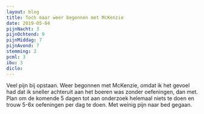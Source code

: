 ```yaml
---
layout: blog
title: Toch maar weer begonnen met McKenzie
date: 2019-05-04
pijnNacht: 3
pijnOchtend: 9
pijnMiddag: 7
pijnAvond: 7
stemming: 2
pcml: 3
ibu: 3
diclo: 
---
```


Veel pijn bij opstaan. Weer begonnen met McKenzie, omdat ik het gevoel had dat ik sneller achteruit aan het boeren was zonder oefeningen, dan met. Plan om de komende 5 dagen tot aan onderzoek helemaal niets te doen en trouw 5-6x oefeningen per dag te doen. Met weinig pijn naar bed gegaan.

